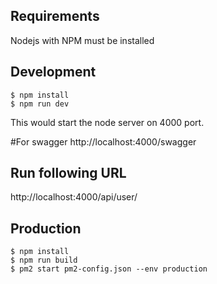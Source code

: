 ## Requirements
Nodejs with NPM must be installed

## Development
    $ npm install
    $ npm run dev
This would start the node server on 4000 port.

#For swagger
http://localhost:4000/swagger

## Run following URL
http://localhost:4000/api/user/


## Production
    $ npm install
    $ npm run build
    $ pm2 start pm2-config.json --env production
                       
